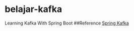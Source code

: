 # belajar-kafka
Learning Kafka With Spring Boot
##Reference
[Spring Kafka](https://docs.spring.io/spring-kafka/reference/htmlsingle/)
